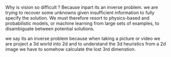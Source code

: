 
Why is vision so difficult ?
Because inpart its an inverse problem. we are trying to recover some unknowns given insufficient information to fully specify the solution. We must therefore resort to physics-based and probabilistic models, or machine learning from large sets of examples, to disambiguate between potential solutions.

we say its an inverse problem because when taking a picture or video we are project a 3d world into 2d and to understand the 3d heuristics from a 2d image we have to somehow calculate the lost 3rd dimenstion.

